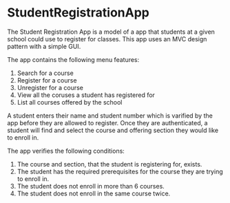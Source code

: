 # StudentRegistrationApp

The Student Registration App is a model of a app that students at a given school could use to register for classes. This app uses an MVC design pattern with a simple GUI. 

The app contains the following menu features:
1. Search for a course
2. Register for a course
3. Unregister for a course
4. View all the coruses a student has registered for
5. List all courses offered by the school

A student enters their name and student number which is varified by the app before they are allowed to register. Once they are authenticated, a student will find and select the course and offering section they would like to enroll in. 

The app verifies the following conditions:
1. The course and section, that the student is registering for, exists.
2. The student has the required prerequisites for the course they are trying to enroll in.
3. The student does not enroll in more than 6 courses.
4. The student does not enroll in the same course twice.
